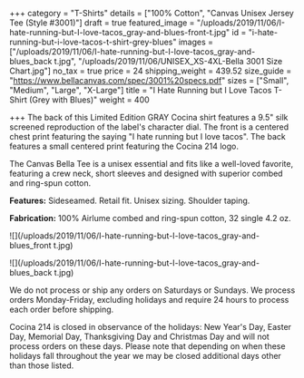 +++
category = "T-Shirts"
details = ["100% Cotton", "Canvas Unisex Jersey Tee (Style #3001)"]
draft = true
featured_image = "/uploads/2019/11/06/I-hate-running-but-I-love-tacos_gray-and-blues-front-t.jpg"
id = "i-hate-running-but-i-love-tacos-t-shirt-grey-blues"
images = ["/uploads/2019/11/06/I-hate-running-but-I-love-tacos_gray-and-blues_back t.jpg", "/uploads/2019/11/06/UNISEX_XS-4XL-Bella 3001 Size Chart.jpg"]
no_tax = true
price = 24
shipping_weight = 439.52
size_guide = "https://www.bellacanvas.com/spec/3001%20specs.pdf"
sizes = ["Small", "Medium", "Large", "X-Large"]
title = "I Hate Running but I Love Tacos T-Shirt (Grey with Blues)"
weight = 400

+++
The back of this Limited Edition GRAY Cocina shirt features a 9.5" silk screened reproduction of the label's character dial. The front is a centered chest print featuring the saying "I hate running but I love tacos". The back features a small centered print featuring the Cocina 214 logo.

The Canvas Bella Tee is a unisex essential and fits like a well-loved favorite, featuring a crew neck, short sleeves and designed with superior combed and ring-spun cotton.

**Features:** Sideseamed. Retail fit. Unisex sizing. Shoulder taping.

**Fabrication:** 100% Airlume combed and ring-spun cotton, 32 single 4.2 oz.

![](/uploads/2019/11/06/I-hate-running-but-I-love-tacos_gray-and-blues_front t.jpg)

![](/uploads/2019/11/06/I-hate-running-but-I-love-tacos_gray-and-blues_back t.jpg)

We do not process or ship any orders on Saturdays or Sundays. We process orders Monday-Friday, excluding holidays and require 24 hours to process each order before shipping.

Cocina 214 is closed in observance of the holidays: New Year's Day, Easter Day, Memorial Day, Thanksgiving Day and Christmas Day and will not process orders on these days. Please note that depending on when these holidays fall throughout the year we may be closed additional days other than those listed.